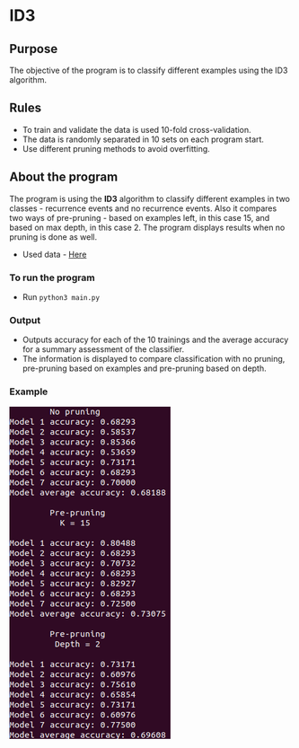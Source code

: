 # ID3
## Purpose
The objective of the program is to classify different examples using the ID3 algorithm.

## Rules
- To train and validate the data is used 10-fold cross-validation.
- The data is randomly separated in 10 sets on each program start.
- Use different pruning methods to avoid overfitting.

## About the program
The program is using the **ID3** algorithm to classify different examples in two classes - recurrence events and no recurrence events. Also it compares two ways of pre-pruning - based on examples left, in this case 15, and based on max depth, in this case 2. The program displays results when no pruning is done as well.

- Used data - [Here](https://archive.ics.uci.edu/ml/datasets/breast+cancer)

### To run the program
- Run `python3 main.py`

### Output
- Outputs accuracy for each of the 10 trainings and the average accuracy for a summary assessment of the classifier.
- The information is displayed to compare classification with no pruning, pre-pruning based on examples and pre-pruning based on depth.

### Example
![Example](https://github.com/luntropy/ID3/blob/main/images/output-example.png)
